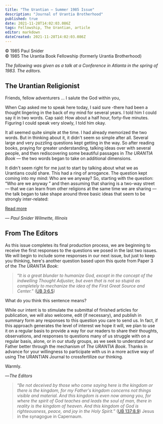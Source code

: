 ```yaml
---
title: "The Urantian — Summer 1985 Issue"
description: "Journal of Urantia Brotherhood"
published: true
date: 2021-11-28T14:02:03.086Z
tags: Fellowship, The Urantian, article
editor: markdown
dateCreated: 2021-11-28T14:02:03.086Z
---
```


<p class="v-card v-sheet theme--light grey lighten-3 px-2">© 1985 Paul Snider<br>© 1985 The Urantia Book Fellowship (formerly Urantia Brotherhood)</p>

_The following was given as a talk at a Conference in Atlanta in the spring of 1983. The editors._

## The Urantian Religionist

Friends, fellow adventurers ... I salute the God within you,

When Cap asked me to speak here today, I said sure -there had been a thought lingering in the back of my mind for several years. I told him I could say it in two words. Cap said: How about a half hour, forty-five minutes. Figuring I could speak very slowly, I told him okay.

It all seemed quite simple at the time. I had already memorized the two words. But in thinking about it, it didn't seem so simple after all. Several large and very puzzling questions kept getting in the way. So after reading books, praying for greater understanding, talking ideas over with several people, and then rediscovering some beautiful passages in _The URANTIA Book_ — the two words began to take on additional dimensions.

It didn't seem right for me just to start by talking about what we as Urantians could share. This had a ring of arrogance. The question kept coming into my mind: Who are we anyway? So, starting with the question: “Who are we anyway ” and then assuming that sharing is a two-way street — that we can learn from other religions at the same time we are sharing — the talk began to take shape around three basic ideas that seem to be strongly inter-related:

[Read more](/en/article/Paul_Snider/The_Urantian_religionist)

— _Paul Snider_
_Wilmette, Illinois_

## From The Editors

As this issue completes its final production process, we are beginning to receive the first responses to the questions we posed in the last two issues. We will begin to include some responses in our next issue, but just to keep you thinking, here's another question based upon this quote from Paper 3 of the _The URANTIA Book_:

> “_It is a great blunder to humanize God, except in the concept of the indwelling Thought Adjuster, but even that is not so stupid as completely to mechanize the idea of the First Great Source and Center._” ([UB 3:6.5](/en/The_Urantia_Book/3#p6_5))

What do you think this sentence means?

While our intent is to stimulate the submittal of finished articles for publication, we will also welcome, edit (if necessary), and publish in summary form any responses to this question you care to send us. In fact, if this approach generates the level of interest we hope it will, we plan to use it on a regular basis to provide a way for our readers to share their thoughts, observations, and responses to questions many of us struggle with on a regular basis, alone, or in our study groups, as we seek to understand our Father better through the mechanism of _The URANTIA Book_. Thanks in advance for your willingness to participate with us in a more active way of using The URANTIAN Journal to crossfertilize our thinking.

Warmly.

—_The Editors_

> “_Be not deceived by those who come saying here is the kingdom or there is the kingdom, for my Father's kingdom concerns not things visible and material. And this kingdom is even now among you, for where the spirit of God teaches and leads the soul of man, there in reality is the kingdom of heaven. And this kingdom of God is righteousness, peace, and joy in the Holy Spirit._” ([UB 137:8.9](/en/The_Urantia_Book/137#p8_9)) Jesus in the synagogue in Capernaum.

